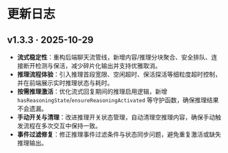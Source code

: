 # 更新日志

## v1.3.3 · 2025-10-29

- **流式稳定性**：重构后端聊天流管线，新增内容/推理分块聚合、安全排队、连接断开检测与保活，减少碎片化输出并支持优雅取消。
- **推理流程体验**：引入推理首段宽限、空闲超时、保活探活等细粒度超时控制，并在前端展示实时推理状态与耗时。
- **按需推理激活**：优化流式回复期间的推理启用逻辑，新增 `hasReasoningState`/`ensureReasoningActivated` 等守护函数，确保推理结果不会遗漏。
- **手动开关与清理**：改进推理开关状态管理，自动清理空推理内容，确保手动触发流程在多次交互中保持一致。
- **事件过滤修复**：修正推理事件过滤条件与状态同步问题，避免重复激活或缺失推理输出。


